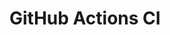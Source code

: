 # GitHub Actions CI






























































































































































































































































































































































































































































































































































































































































































































































































































































































































































































































































































































































































































































































































































































































































































































































































































































































































































































































































































































































































































































































































































































































































































































































































































































































































































































































































































































































































































































































































































































































































































































































































































































































































































































































































































































































































